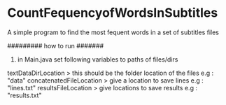 # CountFequencyofWordsInSubtitles
A simple program to find the most fequent words in a set of subtitles files

######### how to run #######

1. in Main.java set following variables to paths of files/dirs

  textDataDirLocation > this should be the folder location of the files e.g : "data"
  concatenatedFileLocation > give a location to save lines e.g : "lines.txt"
  resultsFileLocation > give locations to save results e.g :  "results.txt"


